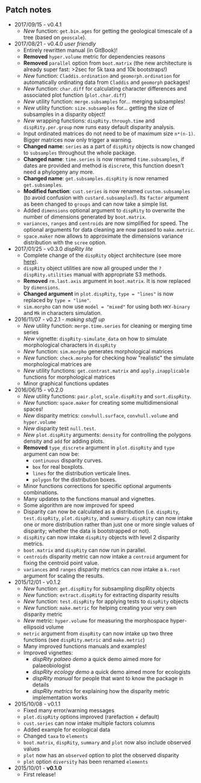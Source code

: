 Patch notes
----
* 2017/09/15 - v0.4.1 
  * *New* function: `get.bin.ages` for getting the geological timescale of a tree (based on `geoscale`).
* 2017/08/21 - v0.4.0 *user friendly*
  * Entirely rewritten manual (in GitBook)!
  * **Removed** `hyper.volume` metric for dependencies reasons
  * **Removed** `parallel` option from `boot.matrix` (the new architecture is already super fast: >2sec for 5k taxa and 10k bootstraps!)
  * *New* function: `Claddis.ordination` and `geomorph.ordination` for automatically ordinating data from `Claddis` and `geomorph` packages!
  * *New* function: `char.diff` for calculating character differences and associated plot function (`plot.char.diff`)
  * *New* utility function: `merge.subsamples` for... merging subsamples!
  * *New* utility function: `size.subsamples` for... getting the size of subsamples in a disparity object!
  * *New* wrapping functions: `dispRity.through.time` and `dispRity.per.group` now runs easy default disparity analysis.
  * Input ordinated matrices do not need to be of maximum size `n*(n-1)`. Bigger matrices now only trigger a warning.
  * **Changed name**: `series` as a part of `dispRity` objects is now changed to `subsamples` throughout the whole package.
  * **Changed name**: `time.series` is now renamed `time.subsamples`, if dates are provided and method is `discrete`, this function doesn't need a phylogeny any more.
  * **Changed name**: `get.subsamples.dispRity` is now renamed `get.subsamples`.
  * **Modified function**: `cust.series` is now renamed `custom.subsamples` (to avoid confusion with `custard.subsamples`!). Its `factor` argument as been changed to `groups` and can now take a simple list.
  * Added `dimensions` optional argument to `dispRity` to overwrite the number of dimensions generated by `boot.matrix`.
  * `variances`, `ranges` and `centroids` are now simplified for speed. The optional arguments for data cleaning are now passed to `make.metric`.
  * `space.maker` now allows to approximate the dimensions variance distribution with the `scree` option.
* 2017/01/25 - v0.3.0 *dispRity lite*
  * Complete change of the `dispRity` object architecture (see more [here](https://github.com/TGuillerme/dispRity/blob/master/disparity_object.md)).
  * `dispRity` object utilities are now all grouped under the `?dispRity.utilities`	manual with appropriate S3 methods.
  * **Removed** `rm.last.axis` argument in `boot.matrix`. It is now replaced by `dimensions`.
  * **Changed argument** in `plot.dispRity`, `type = "lines"` is now replaced by `type = "line"`.
  * `sim.morpho` can now use `model = "mixed"` for using both `HKY-binary` and `Mk` in characters simulation.
* 2016/11/07 - v0.2.1 - *making stuff up*
  * *New* utility function: `merge.time.series` for cleaning or merging time series
  * *New* vignette: `dispRity-simulate_data` on how to simulate morphological characters in `dispRity`
  * *New* function: `sim.morpho` generates morphological matrices 
  * *New* function: `check.morpho` for checking how "realistic" the simulate morphological matrices are
  * *New* utility functions: `get.contrast.matrix` and `apply.inapplicable` functions for morphological matrices
  * Minor graphical functions updates
* 2016/06/15 - v0.2.0
  * *New* utility functions: `pair.plot`, `scale.dispRity` and `sort.dispRity`.
  * *New* function: `space.maker` for creating some multidimensional spaces!
  * *New* disparity metrics: `convhull.surface`, `convhull.volume` and `hyper.volume`
  * *New* disparity test `null.test`.
  * *New* `plot.dispRity` arguments: `density` for controlling the polygons density and `add` for adding plots.
  * **Removed** `type_discrete` argument in `plot.dispRity` and `type` argument can now be:
  	* `continuous` disparity curves.
  	* `box` for real boxplots.
  	* `lines` for the distribution verticale lines.
  	* `polygon` for the distribution boxes.
  * Minor functions corrections for specific optional arguments combinations.
  * Many updates to the functions manual and vignettes.
  * Some algorithm are now improved for speed
  * Disparity can now be calculated as a distribution (i.e. `dispRity`, `test.dispRity`, `plot.dispRity`, and `summary.dispRity` can now intake one or more distribution rather than just one or more single values of disparity; whether the data is bootstrapped or not).
  * `dispRity` can now intake `dispRity` objects with level 2 disparity metrics.
  * `boot.matrix` and `dispRity` can now run in parallel.
  * `centroids` disparity metric can now intake a `centroid` argument for fixing the centroid point value.
  * `variances` and `ranges` disparity metrics can now intake a `k.root` argument for scaling the results.
* 2015/12/01 - v0.1.2
  * *New* function: `get.dispRity` for subsampling dispRity objects
  * *New* function: `extract.dispRity` for extracting disparity results
  * *New* function: `test.dispRity` for applying tests to `dispRity` objects
  * *New* function: `make.metric` for helping creating your very own disparity metric
  * *New* metric: `hyper.volume` for measuring the morphospace hyper-ellipsoid volume
  * `metric` argument from `dispRity` can now intake up two three functions (see `dispRity.metric` and `make.metric`)
  * Many improved functions manuals and examples!
  * Improved vignettes:
    * *dispRity palaeo demo* a quick demo aimed more for palaeobiologist
    * *dispRity ecology demo* a quick demo aimed more for ecologists
    * *dispRity manual* for people that want to know the package in details
    * *dispRity metrics* for explaining how the disparity metric implementation works
* 2015/10/08 - v0.1.1
  * Fixed many error/warning messages
  * `plot.dispRity` options improved (rarefaction + default)
  * `cust.series` can now intake multiple factors columns
  * Added example for ecological data
  * Changed `taxa` to `elements`
  * `boot.matrix`, `dispRity`, `summary` and `plot` now also include observed values
  * `plot` now has an `observed` option to plot the observed disparity
  * `plot` option `diversity` has been renamed `elements`
* 2015/10/01 - **v0.1.0**
  * First release!
